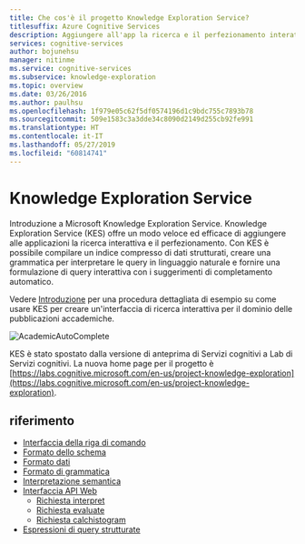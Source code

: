 ```yaml
---
title: Che cos'è il progetto Knowledge Exploration Service?
titlesuffix: Azure Cognitive Services
description: Aggiungere all'app la ricerca e il perfezionamento interattivi con Knowledge Exploration Service (KES).
services: cognitive-services
author: bojunehsu
manager: nitinme
ms.service: cognitive-services
ms.subservice: knowledge-exploration
ms.topic: overview
ms.date: 03/26/2016
ms.author: paulhsu
ms.openlocfilehash: 1f979e05c62f5df0574196d1c9bdc755c7893b78
ms.sourcegitcommit: 509e1583c3a3dde34c8090d2149d255cb92fe991
ms.translationtype: HT
ms.contentlocale: it-IT
ms.lasthandoff: 05/27/2019
ms.locfileid: "60814741"
---
```

# <a name="knowledge-exploration-service"></a>Knowledge Exploration Service

Introduzione a Microsoft Knowledge Exploration Service.  Knowledge Exploration Service (KES) offre un modo veloce ed efficace di aggiungere alle applicazioni la ricerca interattiva e il perfezionamento.  Con KES è possibile compilare un indice compresso di dati strutturati, creare una grammatica per interpretare le query in linguaggio naturale e fornire una formulazione di query interattiva con i suggerimenti di completamento automatico.

Vedere [Introduzione](GettingStarted.md) per una procedura dettagliata di esempio su come usare KES per creare un'interfaccia di ricerca interattiva per il dominio delle pubblicazioni accademiche.

![AcademicAutoComplete](AutoComplete.png)

KES è stato spostato dalla versione di anteprima di Servizi cognitivi a Lab di Servizi cognitivi. La nuova home page per il progetto è [https://labs.cognitive.microsoft.com/en-us/project-knowledge-exploration](https://labs.cognitive.microsoft.com/en-us/project-knowledge-exploration).

## <a name="reference"></a>riferimento

* [Interfaccia della riga di comando](CommandLine.md)
* [Formato dello schema](SchemaFormat.md)
* [Formato dati](DataFormat.md)
* [Formato di grammatica](GrammarFormat.md)
* [Interpretazione semantica](SemanticInterpretation.md)
* [Interfaccia API Web](WebAPI.md)
  * [Richiesta interpret](interpretMethod.md)
  * [Richiesta evaluate](evaluateMethod.md)
  * [Richiesta calchistogram](calchistogramMethod.md)
* [Espressioni di query strutturate](Expressions.md)

